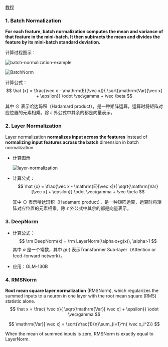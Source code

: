 [教程](https://www.pinecone.io/learn/batch-layer-normalization/)



### 1. Batch Normalization

 **For each feature, batch normalization computes the mean and variance of that feature in the mini-batch. It then subtracts the mean and divides the feature by its mini-batch standard deviation.**

计算过程图示：

![batch-normalization-example](D:\Typora\Notes\NLP\batch-normalization-example.png)

![BatchNorm](D:\Typora\Notes\LLM\大模型组件\BatchNorm.png)

计算公式：
$$
\hat {x} = \frac{\vec x - \mathrm{E}[\vec x]}{ \sqrt{\mathrm{Var}[\vec x] + \epsilon}} \odot \vec\gamma + \vec \beta
$$

其中 $\odot$  表示哈达玛积（Hadamard product），是一种矩阵运算，运算时将矩阵对应位置的元素相乘。除  $\epsilon$ 外公式中其余的都是向量表示。

### 2. Layer Normalization

Layer normalization **normalizes input across the features** instead of **normalizing input features across the batch** dimension in batch normalization.

- 计算图示

  ![layer-normalization](D:\Typora\Notes\NLP\layer-normalization.png)

  

- 计算公式：
  $$
  \hat {x} = \frac{\vec x - \mathrm{E}[\vec x]}{ \sqrt{\mathrm{Var}[\vec x] + \epsilon}} \odot \vec\gamma + \vec \beta
  $$
  
  其中 $\odot$  表示哈达玛积（Hadamard product），是一种矩阵运算，运算时将矩阵对应位置的元素相乘。除  $\epsilon$ 外公式中其余的都是向量表示。

### 3. DeepNorm

- 计算公式：
  $$
  \rm DeepNorm(x) = \rm LayerNorm(\alpha·x+g(x)),  \alpha>1
  $$
  其中 $\alpha$ 是一个常数，其中 $g(·)$ 表示Transformer Sub-layer（Attention or feed-forward network）。

- 应用：GLM-130B

### 4. RMSNorm

**Root mean square layer normalization** (RMSNorm), which regularizes the summed inputs to a neuron in one layer with the root mean square (RMS) statistic alone.
$$
\hat x = \frac{ \vec x}{ \sqrt{\mathrm{Var}[ \vec x] + \epsilon}} \odot \vec\gamma 
$$

$$
\mathrm{Var}[ \vec x] = \sqrt{\frac{1}{n}\sum_{i=1}^n{ \vec x_i^2}}
$$

When the mean of summed inputs is zero, RMSNorm is exactly equal to LayerNorm.







